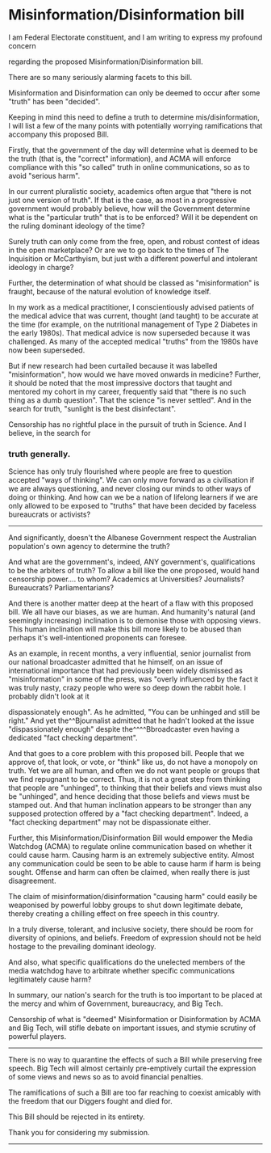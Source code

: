 # Misinformation/Disinformation bill

I am Federal Electorate constituent, and I am writing to express my profound concern

regarding the proposed Misinformation/Disinformation bill.

There are so many seriously alarming facets to this bill.

Misinformation and Disinformation can only be deemed to occur after some "truth" has been
"decided".

Keeping in mind this need to define a truth to determine mis/disinformation, I will list a few of the
many points with potentially worrying ramifications that accompany this proposed Bill.

Firstly, that the government of the day will determine what is deemed to be the truth (that is, the
"correct" information), and ACMA will enforce compliance with this "so called" truth in online
communications, so as to avoid "serious harm".

In our current pluralistic society, academics often argue that "there is not just one version of truth".
If that is the case, as most in a progressive government would probably believe, how will the
Government determine what is the "particular truth" that is to be enforced? Will it be dependent on
the ruling dominant ideology of the time?

Surely truth can only come from the free, open, and robust contest of ideas in the open
marketplace? Or are we to go back to the times of The Inquisition or McCarthyism, but just with a
different powerful and intolerant ideology in charge?

Further, the determination of what should be classed as "misinformation" is fraught, because of the
natural evolution of knowledge itself.

In my work as a medical practitioner, I conscientiously advised patients of the medical advice that
was current, thought (and taught) to be accurate at the time (for example, on the nutritional
management of Type 2 Diabetes in the early 1980s). That medical advice is now superseded because
it was challenged. As many of the accepted medical "truths" from the 1980s have now been
superseded.

But if new research had been curtailed because it was labelled "misinformation", how would we
have moved onwards in medicine?
Further, it should be noted that the most impressive doctors that taught and mentored my cohort in
my career, frequently said that "there is no such thing as a dumb question". That the science "is
never settled". And in the search for truth, "sunlight is the best disinfectant".

Censorship has no rightful place in the pursuit of truth in Science. And I believe, in the search for
### truth generally.

Science has only truly flourished where people are free to question accepted "ways of thinking".
We can only move forward as a civilisation if we are always questioning, and never closing our minds
to other ways of doing or thinking. And how can we be a nation of lifelong learners if we are only
allowed to be exposed to "truths" that have been decided by faceless bureaucrats or activists?


-----

And significantly, doesn't the Albanese Government respect the Australian population's own agency
to determine the truth?

And what are the government's, indeed, ANY government's, qualifications to be the arbiters of
truth? To allow a bill like the one proposed, would hand censorship power.... to whom? Academics
at Universities? Journalists? Bureaucrats? Parliamentarians?

And there is another matter deep at the heart of a flaw with this proposed bill. We all have our
biases, as we are human. And humanity's natural (and seemingly increasing) inclination is to
demonise those with opposing views. This human inclination will make this bill more likely to be
abused than perhaps it's well-intentioned proponents can foresee.

As an example, in recent months, a very influential, senior journalist from our national broadcaster
admitted that he himself, on an issue of international importance that had previously been widely
dismissed as "misinformation" in some of the press, was "overly influenced by the fact it was truly
nasty, crazy people who were so deep down the rabbit hole. I probably didn't look at it

dispassionately enough". As he admitted, "You can be unhinged and still be right."
And yet the^^Bjournalist admitted that he hadn't looked at the issue "dispassionately enough"
despite the^^^^Bbroadcaster even having a dedicated "fact checking department".

And that goes to a core problem with this proposed bill. People that we approve of, that look, or
vote, or "think" like us, do not have a monopoly on truth. Yet we are all human, and often we do not
want people or groups that we find repugnant to be correct. Thus, it is not a great step from thinking
that people are "unhinged", to thinking that their beliefs and views must also be "unhinged", and
hence deciding that those beliefs and views must be stamped out.
And that human inclination appears to be stronger than any supposed protection offered by a "fact
checking department".
Indeed, a "fact checking department" may not be dispassionate either.

Further, this Misinformation/Disinformation Bill would empower the Media Watchdog (ACMA) to
regulate online communication based on whether it could cause harm. Causing harm is an extremely
subjective entity. Almost any communication could be seen to be able to cause harm if harm is being
sought. Offense and harm can often be claimed, when really there is just disagreement.

The claim of misinformation/disinformation "causing harm" could easily be weaponised by powerful
lobby groups to shut down legitimate debate, thereby creating a chilling effect on free speech in this
country.

In a truly diverse, tolerant, and inclusive society, there should be room for diversity of opinions, and
beliefs. Freedom of expression should not be held hostage to the prevailing dominant ideology.

And also, what specific qualifications do the unelected members of the media watchdog have to
arbitrate whether specific communications legitimately cause harm?

In summary, our nation's search for the truth is too important to be placed at the mercy and whim
of Government, bureaucracy, and Big Tech.

Censorship of what is "deemed" Misinformation or Disinformation by ACMA and Big Tech, will stifle
debate on important issues, and stymie scrutiny of powerful players.


-----

There is no way to quarantine the effects of such a Bill while preserving free speech. Big Tech will
almost certainly pre-emptively curtail the expression of some views and news so as to avoid financial
penalties.

The ramifications of such a Bill are too far reaching to coexist amicably with the freedom that our
Diggers fought and died for.

This Bill should be rejected in its entirety.

Thank you for considering my submission.


-----

